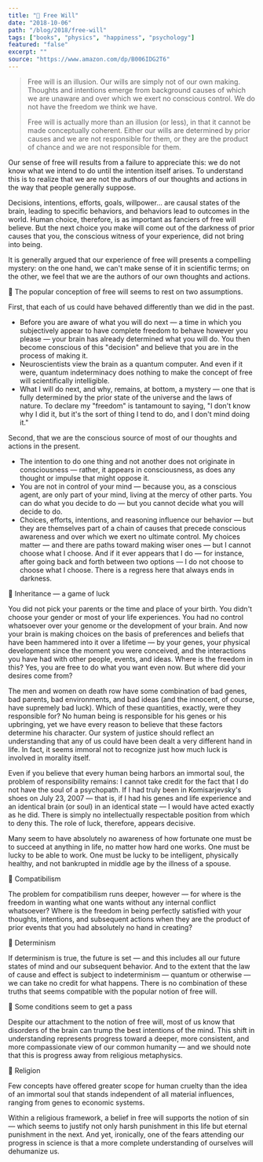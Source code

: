 ```yaml
---
title: "📖 Free Will"
date: "2018-10-06"
path: "/blog/2018/free-will"
tags: ["books", "physics", "happiness", "psychology"]
featured: "false"
excerpt: ""
source: "https://www.amazon.com/dp/B006IDG2T6"
---
```


> Free will is an illusion. Our wills are simply not of our own making. Thoughts and intentions emerge from background causes of which we are unaware and over which we exert no conscious control. We do not have the freedom we think we have.
>
> Free will is actually more than an illusion (or less), in that it cannot be made conceptually coherent. Either our wills are determined by prior causes and we are not responsible for them, or they are the product of chance and we are not responsible for them.

Our sense of free will results from a failure to appreciate this: we do not know what we intend to do until the intention itself arises. To understand this is to realize that we are not the authors of our thoughts and actions in the way that people generally suppose.

Decisions, intentions, efforts, goals, willpower… are causal states of the brain, leading to specific behaviors, and behaviors lead to outcomes in the world. Human choice, therefore, is as important as fanciers of free will believe. But the next choice you make will come out of the darkness of prior causes that you, the conscious witness of your experience, did not bring into being.

It is generally argued that our experience of free will presents a compelling mystery: on the one hand, we can't make sense of it in scientific terms; on the other, we feel that we are the authors of our own thoughts and actions.

🔖 The popular conception of free will seems to rest on two assumptions.

First, that each of us could have behaved differently than we did in the past.

* Before you are aware of what you will do next — a time in which you subjectively appear to have complete freedom to behave however you please — your brain has already determined what you will do. You then become conscious of this "decision" and believe that you are in the process of making it.
* Neuroscientists view the brain as a quantum computer. And even if it were, quantum indeterminacy does nothing to make the concept of free will scientifically intelligible.
* What I will do next, and why, remains, at bottom, a mystery — one that is fully determined by the prior state of the universe and the laws of nature. To declare my "freedom" is tantamount to saying, "I don't know why I did it, but it's the sort of thing I tend to do, and I don't mind doing it."

Second, that we are the conscious source of most of our thoughts and actions in the present.

* The intention to do one thing and not another does not originate in consciousness — rather, it appears in consciousness, as does any thought or impulse that might oppose it.
* You are not in control of your mind — because you, as a conscious agent, are only part of your mind, living at the mercy of other parts. You can do what you decide to do — but you cannot decide what you will decide to do.
* Choices, efforts, intentions, and reasoning influence our behavior — but they are themselves part of a chain of causes that precede conscious awareness and over which we exert no ultimate control. My choices matter — and there are paths toward making wiser ones — but I cannot choose what I choose. And if it ever appears that I do — for instance, after going back and forth between two options — I do not choose to choose what I choose. There is a regress here that always ends in darkness.

📍 Inheritance — a game of luck

You did not pick your parents or the time and place of your birth. You didn't choose your gender or most of your life experiences. You had no control whatsoever over your genome or the development of your brain. And now your brain is making choices on the basis of preferences and beliefs that have been hammered into it over a lifetime — by your genes, your physical development since the moment you were conceived, and the interactions you have had with other people, events, and ideas. Where is the freedom in this? Yes, you are free to do what you want even now. But where did your desires come from?

The men and women on death row have some combination of bad genes, bad parents, bad environments, and bad ideas (and the innocent, of course, have supremely bad luck). Which of these quantities, exactly, were they responsible for? No human being is responsible for his genes or his upbringing, yet we have every reason to believe that these factors determine his character. Our system of justice should reflect an understanding that any of us could have been dealt a very different hand in life. In fact, it seems immoral not to recognize just how much luck is involved in morality itself.

Even if you believe that every human being harbors an immortal soul, the problem of responsibility remains: I cannot take credit for the fact that I do not have the soul of a psychopath. If I had truly been in Komisarjevsky's shoes on July 23, 2007 — that is, if I had his genes and life experience and an identical brain (or soul) in an identical state — I would have acted exactly as he did. There is simply no intellectually respectable position from which to deny this. The role of luck, therefore, appears decisive.

Many seem to have absolutely no awareness of how fortunate one must be to succeed at anything in life, no matter how hard one works. One must be lucky to be able to work. One must be lucky to be intelligent, physically healthy, and not bankrupted in middle age by the illness of a spouse.

📍 Compatibilism

The problem for compatibilism runs deeper, however — for where is the freedom in wanting what one wants without any internal conflict whatsoever? Where is the freedom in being perfectly satisfied with your thoughts, intentions, and subsequent actions when they are the product of prior events that you had absolutely no hand in creating?

📍 Determinism

If determinism is true, the future is set — and this includes all our future states of mind and our subsequent behavior. And to the extent that the law of cause and effect is subject to indeterminism — quantum or otherwise — we can take no credit for what happens. There is no combination of these truths that seems compatible with the popular notion of free will.

📍 Some conditions seem to get a pass

Despite our attachment to the notion of free will, most of us know that disorders of the brain can trump the best intentions of the mind. This shift in understanding represents progress toward a deeper, more consistent, and more compassionate view of our common humanity — and we should note that this is progress away from religious metaphysics.

📍 Religion

Few concepts have offered greater scope for human cruelty than the idea of an immortal soul that stands independent of all material influences, ranging from genes to economic systems.

Within a religious framework, a belief in free will supports the notion of sin — which seems to justify not only harsh punishment in this life but eternal punishment in the next. And yet, ironically, one of the fears attending our progress in science is that a more complete understanding of ourselves will dehumanize us.